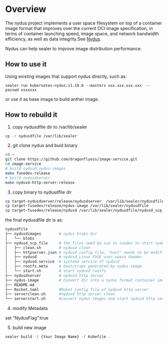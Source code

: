 # Overview

The nydus project implements a user space filesystem on top of a container image format that improves over the current OCI image specification, in terms of container launching speed, image space, and network bandwidth efficiency, as well as data integrity.See [Nydus](https://github.com/dragonflyoss/image-service).

Nydus can help sealer to improve image distribution performance.

## How to use it

Using existing images that support nydus directly, such as:

```shell
sealer run kubernetes-nydus:v1.19.8 --masters xxx.xxx.xxx.xxx  --passwd xxxxxxx
```

or use it as base image to build anther image.

## How to rebuild it

1. copy nydusdfile dir to /var/lib/sealer

```bash
cp -r nydusdfile /var/lib/sealer
```

2. git clone nydus and buid binary

```bash
cd ~
git clone https://github.com/dragonflyoss/image-service.git
cd image-service
# build nydusd,nydus-images
make fusedev-release
# build nydusdserver
make nydusd-http-server-release
```

3. copy binary to nydusdfile dir

```bash
cp target-nydusdserver/release/nydusdserver  /var/lib/sealer/nydusdfile
cp target-fusedev/release/nydus-image /var/lib/sealer/nydusdfile
cp target-fusedev/release/nydusd /var/lib/sealer/nydusdfile/nydusd_scp_file
```

the final nydusdfile dir is as:

```bash
nydusdfile
├── nydusdimages        # nydus blobs dir
│   └── blobs
├── nydusd_scp_file     # the files need be scp to inodes to start nydusd
│   ├── clean.sh        # nydusd clean
│   ├── httpserver.json # nydusd config file, "host" needs to be modified
│   ├── nydusd          # nydusd,Linux FUSE user-space daemon
│   ├── nydusd.service  # systemd service of nydusd
│   ├── rootfs.meta     # bootstraps generated by nydus-image
│   └── start.sh        # start nydusd rootfs
├── nydusdserver        # nydusd http server
├── nydus-image         # Convert dir into a nydus format container image generating meta part file and data part file respectively
├── README.md
├── Rocket.toml         #Roket config file of nydusd http server
├── serverclean.sh      #nydusd http server clean
└── serverstart.sh      #convert nydus images and start nydusd http server
```

4. modify Metadata

set "NydusFlag":true

5. build new image

```bash
sealer build -t {Your Image Name} -f Kubefile .
```
